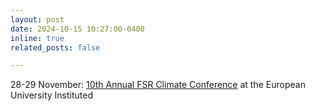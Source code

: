 ```yaml
---
layout: post
date: 2024-10-15 10:27:00-0400
inline: true
related_posts: false

---
```

28-29 November: [10th Annual FSR Climate Conference](https://fsr.eui.eu/event/fsr-climate-annual-conference-2024/) at the European University Instituted
